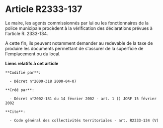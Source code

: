 # Article R2333-137

Le maire, les agents commissionnés par lui ou les fonctionnaires de la police municipale procèdent à la vérification des
déclarations prévues à l'article R. 2333-134.

A cette fin, ils peuvent notamment demander au redevable de la taxe de produire les documents permettant de s'assurer de la
superficie de l'emplacement ou du local.

**Liens relatifs à cet article**

	**Codifié par**:

	  - Décret n°2000-318 2000-04-07

	**Créé par**:

	  - Décret n°2002-181 du 14 février 2002 - art. 1 () JORF 15 février 2002

	**Cite**:

	  - Code général des collectivités territoriales - art. R2333-134 (V)
